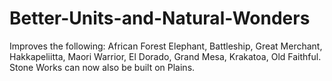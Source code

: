 # Better-Units-and-Natural-Wonders
Improves the following: African Forest Elephant, Battleship, Great Merchant, Hakkapeliitta, Maori Warrior, El Dorado, Grand Mesa, Krakatoa, Old Faithful. Stone Works can now also be built on Plains.
